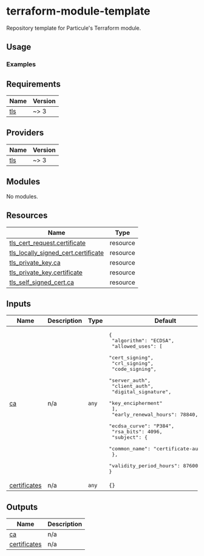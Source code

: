 # terraform-module-template

Repository template for Particule's Terraform module.

## Usage


### Examples

<!-- BEGINNING OF PRE-COMMIT-TERRAFORM DOCS HOOK -->
## Requirements

| Name | Version |
|------|---------|
| <a name="requirement_tls"></a> [tls](#requirement\_tls) | ~> 3 |

## Providers

| Name | Version |
|------|---------|
| <a name="provider_tls"></a> [tls](#provider\_tls) | ~> 3 |

## Modules

No modules.

## Resources

| Name | Type |
|------|------|
| [tls_cert_request.certificate](https://registry.terraform.io/providers/hashicorp/tls/latest/docs/resources/cert_request) | resource |
| [tls_locally_signed_cert.certificate](https://registry.terraform.io/providers/hashicorp/tls/latest/docs/resources/locally_signed_cert) | resource |
| [tls_private_key.ca](https://registry.terraform.io/providers/hashicorp/tls/latest/docs/resources/private_key) | resource |
| [tls_private_key.certificate](https://registry.terraform.io/providers/hashicorp/tls/latest/docs/resources/private_key) | resource |
| [tls_self_signed_cert.ca](https://registry.terraform.io/providers/hashicorp/tls/latest/docs/resources/self_signed_cert) | resource |

## Inputs

| Name | Description | Type | Default | Required |
|------|-------------|------|---------|:--------:|
| <a name="input_ca"></a> [ca](#input\_ca) | n/a | `any` | <pre>{<br>  "algorithm": "ECDSA",<br>  "allowed_uses": [<br>    "cert_signing",<br>    "crl_signing",<br>    "code_signing",<br>    "server_auth",<br>    "client_auth",<br>    "digital_signature",<br>    "key_encipherment"<br>  ],<br>  "early_renewal_hours": 78840,<br>  "ecdsa_curve": "P384",<br>  "rsa_bits": 4096,<br>  "subject": {<br>    "common_name": "certificate-authority"<br>  },<br>  "validity_period_hours": 87600<br>}</pre> | no |
| <a name="input_certificates"></a> [certificates](#input\_certificates) | n/a | `any` | `{}` | no |

## Outputs

| Name | Description |
|------|-------------|
| <a name="output_ca"></a> [ca](#output\_ca) | n/a |
| <a name="output_certificates"></a> [certificates](#output\_certificates) | n/a |
<!-- END OF PRE-COMMIT-TERRAFORM DOCS HOOK -->
